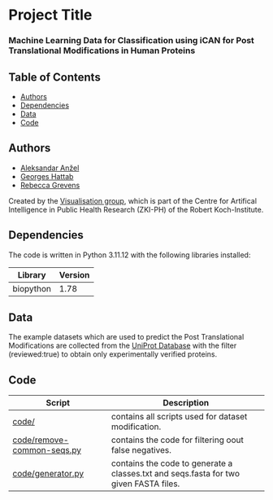 # Project Title
### Machine Learning Data for Classification using iCAN for Post Translational Modifications in Human Proteins

## Table of Contents

- [Authors](https://github.com/rebecca-gc/ptm#authors)
- [Dependencies](https://github.com/rebecca-gc/ptm#dependencies)
- [Data](https://github.com/rebecca-gc/ptm#data)
- [Code](https://github.com/rebecca-gc/ptm#code)

## Authors

- [Aleksandar Anžel](https://github.com/AAnzel)
- [Georges Hattab](https://github.com/ghattab)
- [Rebecca Grevens](https://github.com/rebecca-gc)

Created by the [Visualisation group](https://visualization.group/), which is part of the Centre for Artifical Intelligence in Public Health Research (ZKI-PH) of the Robert Koch-Institute.

## Dependencies
The code is written in Python 3.11.12 with the following libraries installed:

|Library|Version|
|---|---|
|biopython|1.78|

## Data
The example datasets which are used to predict the Post Translational Modifications are collected from the [UniProt Database](https://www.uniprot.org/) with the filter (reviewed:true) to obtain only experimentally verified proteins.

## Code
|Script|Description|
|---|---|
|[code/](./Source/)|contains all scripts used for dataset modification.|
|[code/remove-common-seqs.py](./code/remove-common-seqs.py)|contains the code for filtering oout false negatives.|
|[code/generator.py](./code/generator.py)|contains the code to generate a classes.txt and seqs.fasta for two given FASTA files.|
